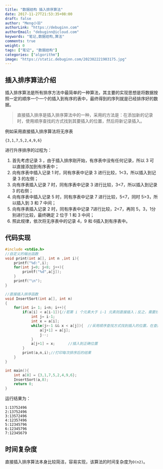 ```yaml
---
title: "数据结构 插入排序算法"
date: 2017-11-27T21:53:35+08:00
draft: false
author: "Meng小羽"
authorLink: "https://debuginn.com"
authorEmail: "debuginn@icloud.com"
keywords: "笔记,数据结构,算法"
comments: true
weight: 0
tags: ["笔记", "数据结构"]
categories: ["algorithm"]
image: "https://static.debuginn.com/202302221903175.jpg"
---
```


## 插入排序算法介绍

插入排序算法是所有排序方法中最简单的一种算法，其主要的实现思想是将数据按照一定的顺序一个一个的插入到有序的表中，最终得到的序列就是已经排序好的数据。

> 直接插入排序是插入排序算法中的一种，采用的方法是：在添加新的记录时，使用顺序查找的方式找到其要插入的位置，然后将新记录插入。

例如采用直接插入排序算法将无序表

```shell
{3,1,7,5,2,4,9,6}
```

进行升序排序的过程为：

1. 首先考虑记录 3 ，由于插入排序刚开始，有序表中没有任何记录，所以 3 可以直接添加到有序表中； 
2. 向有序表中插入记录 1 时，同有序表中记录 3 进行比较，1<3，所以插入到记录 3 的左侧； 
3. 向有序表插入记录 7 时，同有序表中记录 3 进行比较，3<7，所以插入到记录 3 的右侧； 
4. 向有序表中插入记录 5 时，同有序表中记录 7 进行比较，5<7，同时 5>3，所以插入到 3 和 7 中间； 
5. 向有序表插入记录 2 时，同有序表中记录 7进行比较，2<7，再同 5，3，1分别进行比较，最终确定 2 位于 1 和 3 中间； 
6. 照此规律，依次将无序表中的记录 4，9 和 6插入到有序表中。

## 代码实现

```c
#include <stdio.h>
//自定义的输出函数
void print(int a[], int n ,int i){
    printf("%d:",i);
    for(int j=0; j<8; j++){
        printf("%d",a[j]);
    }
    printf("\n");
}

//直接插入排序函数
void InsertSort(int a[], int n)
{
    for(int i= 1; i<n; i++){
        if(a[i] < a[i-1]){//若第 i 个元素大于 i-1 元素则直接插入；反之，需要找到适当的插入位置后在插入。
            int j= i-1;
            int x = a[i];
            while(j>-1 && x < a[j]){  //采用顺序查找方式找到插入的位置，在查找的同时，将数组中的元素进行后移操作，给插入元素腾出空间
                a[j+1] = a[j];
                j--;
            }
            a[j+1] = x;      //插入到正确位置
        }
        print(a,n,i);//打印每次排序后的结果
    }
}

int main(){
    int a[8] = {3,1,7,5,2,4,9,6};
    InsertSort(a,8);
    return 0;
}
```

运行结果为：

```shell
1:13752496
2:13752496
3:13572496
4:12357496
5:12345796
6:12345796
7:12345679
```

## 时间复杂度

直接插入排序算法本身比较简洁，容易实现，该算法的时间复杂度为`O(n2)`。